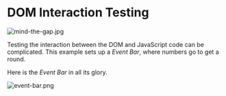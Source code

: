 # DOM Interaction Testing

![mind-the-gap.jpg][1]

Testing the interaction between the DOM and JavaScript code can be complicated. This example sets up a _Event Bar_, where numbers go to get a round.

Here is the _Event Bar_ in all its glory.

![event-bar.png][2]

[1]: https://raw.github.com/bevacqua/buildfirst/master/images/mind-the-gap.jpg "Mind it!"
[2]: https://raw.github.com/bevacqua/buildfirst/master/images/event-bar.png
